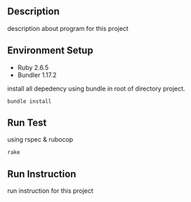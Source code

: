 ## Description
description about program for this project

## Environment Setup
- Ruby 2.6.5
- Bundler 1.17.2

install all depedency using bundle in root of directory project.
```
bundle install
```

## Run Test
using rspec & rubocop
```
rake
```

## Run Instruction
run instruction for this project

